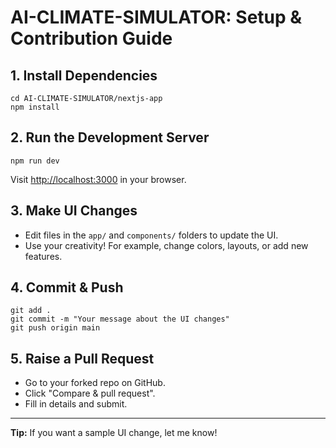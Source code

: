 # AI-CLIMATE-SIMULATOR: Setup & Contribution Guide

## 1. Install Dependencies

```
cd AI-CLIMATE-SIMULATOR/nextjs-app
npm install
```

## 2. Run the Development Server

```
npm run dev
```

Visit [http://localhost:3000](http://localhost:3000) in your browser.

## 3. Make UI Changes

- Edit files in the `app/` and `components/` folders to update the UI.
- Use your creativity! For example, change colors, layouts, or add new features.

## 4. Commit & Push

```
git add .
git commit -m "Your message about the UI changes"
git push origin main
```

## 5. Raise a Pull Request

- Go to your forked repo on GitHub.
- Click "Compare & pull request".
- Fill in details and submit.

---

**Tip:** If you want a sample UI change, let me know!

